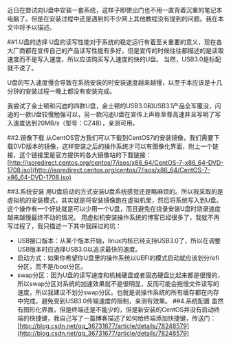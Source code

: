 近日在尝试向U盘中安装一套系统，这样子即使出门也不用一直背着沉重的笔记本电脑了。但是在安装过程中还是遇到的不少网上其他教程没有提到的问题。我在本文中将予以描述。

##1.U盘的选择
U盘的读写性能对于系统的稳定运行有着至关重要的意义，现在各大厂商都在宣传自己的产品读写性能有多好，但是宣传的时候往往都描述的是读取速度而不是写入速度，所以应该购买写入速度的快的U盘。
当然，USB3.0是标配就不说了。

U盘的写入速度慢会导致在系统安装的时安装速度越来越慢，以至于本应该是十几分钟的安装过程一晚上都没有安装完成。

我尝试了金士顿和闪迪的四款U盘，金士顿的USB3.0和USB3.1产品全军覆没，闪迪的一款U盘较慢勉强可以，另一款闪迪U盘在宣传上声称至尊高速并且写明了写入速度达到20MB/s（型号：CZ48），亲测可用。

##2.镜像下载
从CentOS官方我们可以下载到CentOS7的安装镜像，我们需要下载DVD版本的镜像，这样安装之后的操作系统才可以有图像化界面，附上一个链接，这个链接里是官方提供的各大镜像站的下载链接：[http://isoredirect.centos.org/centos/7/isos/x86_64/CentOS-7-x86_64-DVD-1708.iso](http://isoredirect.centos.org/centos/7/isos/x86_64/CentOS-7-x86_64-DVD-1708.iso)

##3.系统安装
用U盘启动的方式安装U盘系统感觉还是略麻烦的。所以我采取的是虚拟机的安装模式，其实就是将安装镜像跑在虚拟机里，然后将系统写入到U盘。这个操作有一个好处就是可以少用一个U盘，而且避免在烧录安装U盘时烧录速度越来越慢最终不动的情况。
用虚拟机安装操作系统的博客已经很多了，我就不再写过程了，我只描述一下其中我踩过的坑：

 - USB接口版本：从某个版本开始，linux内核已经支持USB3.0了，所以在调整USB版本时应选择USB3.0以追求最快的速度。
 - 启动方式：如果你希望你U盘里的操作系统以UEFI的模式启动就应该划分/efi分区，而不是/boot分区。
 - swap分区：因为U盘的读写速度和机械硬盘或者固态硬盘比起来都是很慢的，所以swap分区对系统的加速效果就不是很明显，反而可能会拖慢文件读写的速度，所以我建议不划分swap分区。也就是说操作系统的所有缓存都在内存中完成，避免受到USB3.0传输速度的限制，亲测有效果。
##4.系统配置
虽然有图形化界面，但是终端还是不能少的，但是新安装的CentOS并没有启动终端的快捷键，我自己写了一篇博客描述了如何给终端添加快捷键，传送门：
[http://blog.csdn.net/qq_36731677/article/details/78248579](http://blog.csdn.net/qq_36731677/article/details/78248579)

